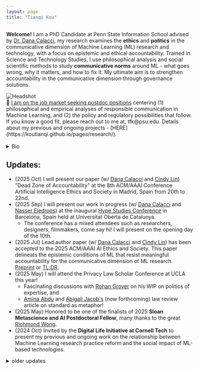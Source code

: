 ```yaml
---
layout: page
title: "Tianqi Kou"
---
```


<div class="intro-hero card">
  <div class="intro-copy" markdown="1">

    
**Welcome!** I am a PhD Candidate at Penn State Information School advised by [Dr. Dana Calacci](https://www.dcalacci.net), my research examines the **ethics** and **politics** in the communicative dimension of Machine Learning (ML) research and technology, with a focus on epistemic and ethical accountability. Trained in Science and Technology Studies, I use philosophical analysis and social scientific methods to study **communicative norms** around ML -  what goes wrong, why it matters, and how to fix it. My ultimate aim is to strengthen accountability in the communicative dimension through governance solutions.

  </div>
  <img class="headshot" src="{{ "/assets/img/headshot_crop.jpg" | relative_url }}" alt="Headshot" />
</div>

<div class="job-market-box" markdown="1">
🌟 <ins>I am on the job market seeking postdoc positions</ins> centering (1) philosophical and empirical analyses of responsible communication in Machine Learning, and (2) the policy and regulatory possibilities that follow. If you know a good fit, please reach out to me at, tfk@psu.edu. Details about my previous and ongoing projects - [HERE](https://koutianqi.github.io/pages/research/).
</div>


<div style="clear: both; height: 16px;"></div>

<details class="bio-section" markdown="1">
  <summary>Bio</summary>

I am a PhD Candidate at Penn State Information School advised by [Dr. Dana Calacci](https://www.dcalacci.net), an affiliate of [Center for Socially Responsible Artificial Intelligence (CSRAI)](https://csrai.psu.edu) at Penn State, and a Liberal Tech Scholar at critical tech pubilcation [LOGIC(S)](https://logicmag.io). I am also a visiting scholar at [Critical Technocultures Lab](https://www.crit-technocultures.com) at the School of Interactive Computing at Georgia Tech.

I received a BS in Economics from Harbin Institute of Technology and Monash University with high honors, and a MS in Computer Science from Fordham University with Dean's Fellowship where I developed a semi-supervised variant of Support Vector Machines. Afterwards, I worked in industry for two years as a Machine Learning Engineer. These experiences shifted my earlier views of science, revealing it to be subjective, messy, and political, and motivating me to examine the epistemic and ethical implications of such nature.

</details>

## Updates:

- (2025 Oct) I will present our paper (w/ [Dana Calacci](https://www.dcalacci.net) and [Cindy Lin](https://lincindy.com)) "Dead Zone of Accountability" at the 8th ACM/AAAI Conference Artificial Intelligence Ethics and Society in Madrid, Spain from 20th to 22nd.
- (2025 Sep) I will present our work in progress (w/ [Dana Calacci](https://www.dcalacci.net) and [Nasser Eledroos](https://nasser.wiki)) at the inaugural [Hype Studies Conference](https://hypestudies.org) in Barcelona, Spain held at Universitat Oberta de Catalunya.
  - The conference has a mixed attendees such as researchers, designers, filmmakers, come say hi! I will present on the opening day of the 10th.
- (2025 Jul) Lead author paper (w/ [Dana Calacci](https://www.dcalacci.net) and [Cindy Lin](https://lincindy.com)) has been accepted to the 2025 ACM/AAAI AI Ethics and Society. This paper delineats the epistemic conditions of ML that resist meaningful accountability for the communicative dimension of ML research. [Preprint](https://arxiv.org/abs/2508.08739) or [TL;DR](https://www.linkedin.com/posts/koutianqi_dead-zone-of-accountability-why-social-claims-activity-7361214088003108864-3aJR?utm_source=share&utm_medium=member_desktop&rcm=ACoAACPLLPcBeEM19ytgUOpXQQb6x_SjOdrvjtQ).
- (2025 May) I will attend the Privacy Law Scholar Conference at UCLA this year!
  - Fascinating discussions with [Rohan Grover](https://www.rohangrover.org) on his WIP on politics of expertise, and
  - [Amina Abdu](https://aminaxabdu.github.io) and [Abigail Jacob's](https://azjacobs.com) (now forthcoming) law review article on standard as metaphor!
- (2025 May) Honored to be one of the finalists of 2025 **Sloan Metascience and AI Postdoctoral Fellow**, many thanks to the great [Richmond Wong](https://richmondywong.com).
- (2024 Oct) Invited by the **Digital Life Initiative at Cornell Tech** to present my previous and ongoing work on the relationship between Machine Learning research practice reform and the social impact of ML-based technologies.

<details class="older-updates" markdown="1">
  <summary>older updates</summary>

- (2024 Aug) Passed my comprehensive exam, officially a PhD candidate.
- My FAccT paper has been featured by the College of Information Sciences and Technology at Penn State. Read the story [here](https://ist.psu.edu/news/claim-replicability-may-help-prevent-harms-caused-by-ml)!
- (2024 Jun) Presented my **first and solo authored paper** "From Model Performance Replicability to Claim Replicability" at 2024 ACM Conference Fairness Accountability and Transparency at Rio de Janeiro, Brazil. [Article](https://arxiv.org/pdf/2404.13131?) or [TL;DR](https://x.com/koutianqi1/status/1782586574850449812).
- (2024 May) Attended NortheastHCI Conference (an alternative to CHI 2024) at Pittsburgh, PA.
- (2024 Apr) Received ACM FAccT'24 Travel Award.
- (2024 Mar) Received Dean's Travel Award.
- (2024 Jan) Joined [LOGIC(S)](https://logicmag.io) as a Liberatory Tech Scholar.
- (2023 Oct) Poster presentation on contradictions between ML replicability and feminist epistemic values at ICDS 2022 Symposium.
- (2023 Sep) I am presenting my work "Function of Replicability in Machine Learning Research" for PhilML 2023 at the University of Tübingen, at Tübingen, Germany.
- (2023 May) Paper abstract accepted by PhilML2023: Philosophy of Science Meets Machine Learning Conference.
- (2023 Apr) I am joined attend the Queer and Trans Graduate Students in STEM Panel as a panelist.
- (2022 Oct) Poster on Replicability in Machine Learning Research admitted to ICDS 2022 Symposium.
- (2022 Jun) I joint organized "Be You in STEM" with the College of IST during the pride parade at State College, PA! 🌈
- (2022 May) Nominated by the College of IST for 2022 Microsoft Ph.D Fellowship.

</details>

